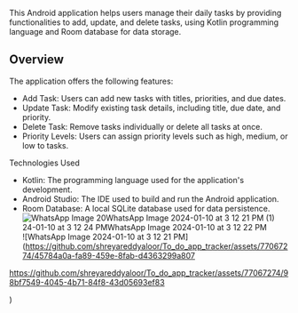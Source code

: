 This Android application helps users manage their daily tasks by providing functionalities to add, update, and delete tasks, using Kotlin programming language and Room database for data storage.

## Overview

The application offers the following features:

- Add Task: Users can add new tasks with titles, priorities, and due dates.
- Update Task: Modify existing task details, including title, due date, and priority.
- Delete Task: Remove tasks individually or delete all tasks at once.
- Priority Levels: Users can assign priority levels such as high, medium, or low to tasks.

Technologies Used

- Kotlin: The programming language used for the application's development.
- Android Studio: The IDE used to build and run the Android application.
- Room Database: A local SQLite database used for data persistence.
![WhatsApp Image 20![WhatsApp Image 2024-01-10 at 3 12 21 PM (1)](https://github.com/shreyareddyaloor/To_do_app_tracker/assets/77067274/150c53aa-1d91-44dc-9374-83cc397f5624)
24-01-10 at 3 12 24 PM![WhatsApp Image 2024-01-10 at 3 12 22 PM](https://github.com/shreyareddyaloor/To_do_app_tracker/assets/77067274/d7b8320b-b7d8-491d-88fa-109668862319)
](https://github.com/shreyareddyaloor/To_do_app_tracker/assets/77067274/cc79a0d4-dc74-4d9b-9062-cb915606e191)
![WhatsApp Image 2024-01-10 at 3 12 21 PM](https://github.com/shreyareddyaloor/To_do_app_tracker/assets/77067274/45784a0a-fa89-459e-8fab-d4363299a807

https://github.com/shreyareddyaloor/To_do_app_tracker/assets/77067274/98bf7549-4045-4b71-84f8-43d05693ef83

)
